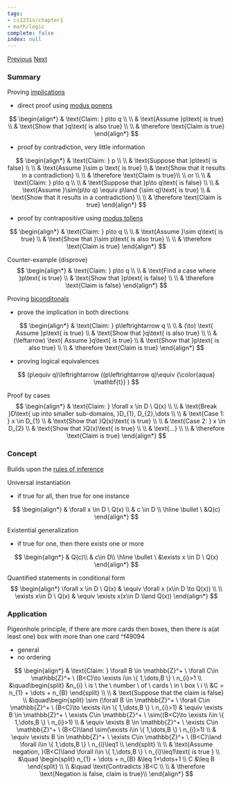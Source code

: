 ```yaml
---
tags:
- cs1231s/chapter1
- math/logic
complete: false
index: null
---
```

[Previous](/labyrinth/notes/math/cs1231s/quantifications)   [Next](/labyrinth/notes/math/cs1231s/proof_by_induction)
### Summary
Proving [implications](/labyrinth/notes/math/cs1231s/conditionals#^8a163c)
- direct proof using [modus ponens](/labyrinth/notes/math/cs1231s/rules_of_inference#^c19fcd)

$$
\begin{align*}
& \text{Claim: } p\to q \\
\\
& \text{Assume }p\text{ is true} \\
& \text{Show that }q\text{ is also true} \\
\\
& \therefore \text{Claim is true}
\end{align*}
$$

- proof by contradiction, very little information

$$
\begin{align*}
& \text{Claim: } p \\
\\
& \text{Suppose that }p\text{ is false} \\
\\
& \text{Assume }\sim p \text{ is true} \\
& \text{Show that it results in a contradiction} \\
\\
& \therefore \text{Claim is true}\\
\\
or \\
\\
& \text{Claim: } p\to q \\
\\
& \text{Suppose that }p\to q\text{ is false} \\
\\
& \text{Assume }\sim(p\to q) \equiv p\land {\sim q}\text{ is true} \\
& \text{Show that it results in a contradiction} \\
\\
& \therefore \text{Claim is true}
\end{align*}
$$

- proof by contrapositive using [modus tollens](/labyrinth/notes/math/cs1231s/rules_of_inference#^84d8f9)

$$
\begin{align*}
& \text{Claim: } p\to q \\
\\
& \text{Assume }\sim q\text{ is true} \\
& \text{Show that }\sim p\text{ is also true} \\
\\
& \therefore \text{Claim is true}
\end{align*}
$$

Counter-example (disprove)
$$
\begin{align*}
& \text{Claim: } p\to q \\
\\
& \text{Find a case where }p\text{ is true} \\
& \text{Show that }p\text{ is false} \\
\\
& \therefore \text{Claim is false}
\end{align*}
$$

Proving [biconditonals](/labyrinth/notes/math/cs1231s/conditionals#^a1e708)
- prove the implication in both directions

$$
\begin{align*}
& \text{Claim: } p\leftrightarrow  q \\
\\
& (\to) \text{ Assume }p\text{ is true} \\
& \text{Show that }q\text{ is also true} \\
\\
& (\leftarrow) \text{ Assume }q\text{ is true} \\
& \text{Show that }p\text{ is also true} \\
\\
& \therefore \text{Claim is true}
\end{align*}
$$

- proving logical equivalences

$$
(p\equiv q)\leftrightarrow ((p\leftrightarrow q)\equiv {\color{aqua} \mathbf{t}} )
$$

Proof by cases
$$
\begin{align*}
& \text{Claim: } \forall x \in D \ Q(x) \\
\\
& \text{Break }D\text{ up into smaller sub-domains, }D_{1}, D_{2},\dots \\
\\
& \text{Case 1: } x \in D_{1} \\
& \text{Show that }Q(x)\text{ is true} \\
\\
& \text{Case 2: } x \in D_{2} \\
& \text{Show that }Q(x)\text{ is true} \\
\\
& \text{...} \\
\\
& \therefore \text{Claim is true}
\end{align*}
$$
### Concept
Builds upon the [rules of inference](/labyrinth/notes/math/cs1231s/rules_of_inference) 

Universal instantiation
- if true for all, then true for one instance

$$
\begin{align*}
& \forall x \in D \ Q(x) \\
& c \in D \\
\hline
\bullet \ &Q(c)
\end{align*}
$$

Existential generalization
- if true for one, then there exists one or more

$$
\begin{align*}
& Q(c)\\
&  c\in D\\
\hline
\bullet \ &\exists x \in D \ Q(x) 
\end{align*}
$$

Quantified statements in conditional form
$$
\begin{align*}
\forall x \in D \ Q(x) & \equiv \forall x (x\in D \to Q(x)) \\
\\
\exists x\in D \ Q(x) & \equiv \exists x(x\in D \land Q(x))
\end{align*}
$$
### Application
Pigeonhole principle, if there are more cards then boxes, then there is a(at least one) box with more than one card ^f49094
- general
- no ordering

$$
\begin{align*}
& \text{Claim: } \forall B \in \mathbb{Z}^+ \ \forall C\in \mathbb{Z}^+ \ (B<C)\to \exists i\in \{ 1,\dots,B \} \ n_{i}>1 \\ 
&\quad\begin{split}
&n_{i} \ is \ the \ number \ of \ cards \ in \ box \ i \\
&C = n_{1} + \dots + n_{B}
\end{split} \\
\\
& \text{Suppose that the claim is false} \\
&\quad\begin{split}
\sim (\forall B \in \mathbb{Z}^+ \ \forall C\in \mathbb{Z}^+ \ (B<C)\to \exists i\in \{ 1,\dots,B \} \ n_{i}>1) & \equiv \exists B \in \mathbb{Z}^+ \ \exists C\in \mathbb{Z}^+ \ \sim((B<C)\to \exists i\in \{ 1,\dots,B \} \ n_{i}>1) \\
& \equiv \exists B \in \mathbb{Z}^+ \ \exists C\in \mathbb{Z}^+ \ (B<C)\land \sim(\exists i\in \{ 1,\dots,B \} \ n_{i}>1) \\
& \equiv \exists B \in \mathbb{Z}^+ \ \exists C\in \mathbb{Z}^+ \ (B<C)\land \forall i\in \{ 1,\dots,B \} \ n_{i}\leq1 \\
\end{split} \\
\\
& \text{Assume negation, }(B<C)\land \forall i\in \{ 1,\dots,B \} \ n_{i}\leq1\text{ is true } \\
&\quad \begin{split}
n_{1} + \dots + n_{B} &\leq 1+\dots+1 \\
C &\leq B
\end{split} \\
\\
&\quad \text{Contradicts }B<C \\
\\
& \therefore \text{Negation is false, claim is true}\\
\end{align*}
$$

